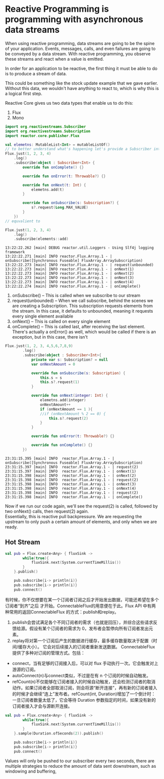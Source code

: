 # Reactive Programming is programming with asynchronous data streams
When using reactive programming, data streams are going to be the spine of your application. Events, messages, calls, and even failures are going to be conveyed by a data stream. With reactive programming, you observe these streams and react when a value is emitted.

In order for an application to be reactive, the first thing it must be able to do is to produce a stream of data.

This could be something like the stock update example that we gave earlier. Without this data, we wouldn't have anything to react to, which is why this is a logical first step.

Reactive Core gives us two data types that enable us to do this:
1. Flux
2. Mono
```kotlin
import org.reactivestreams.Subscriber
import org.reactivestreams.Subscription
import reactor.core.publisher.Flux

val elemetns: MutableList<Int> = mutableListOf()
// to better understand what's happening let's provide a Subscriber interface directly
Flux.just(1, 2, 3, 4)
    .log()
    .subscribe(object : Subscriber<Int> {
        override fun onComplete() {}

        override fun onError(t: Throwable?) {}

        override fun onNext(t: Int) {
            elemetns.add(t)
        }

        override fun onSubscribe(s: Subscription?) {
            s?.request(Long.MAX_VALUE)
        }
    })
// equvalient to

Flux.just(1, 2, 3, 4)
    .log()
    .subscribe(elements::add)
```
```shell
13:22:22.262 [main] DEBUG reactor.util.Loggers - Using Slf4j logging framework
13:22:22.271 [main] INFO reactor.Flux.Array.1 - | onSubscribe([Synchronous Fuseable] FluxArray.ArraySubscription)
13:22:22.273 [main] INFO reactor.Flux.Array.1 - | request(unbounded)
13:22:22.273 [main] INFO reactor.Flux.Array.1 - | onNext(1)
13:22:22.273 [main] INFO reactor.Flux.Array.1 - | onNext(2)
13:22:22.273 [main] INFO reactor.Flux.Array.1 - | onNext(3)
13:22:22.273 [main] INFO reactor.Flux.Array.1 - | onNext(4)
13:22:22.274 [main] INFO reactor.Flux.Array.1 - | onComplete()
```

1. onSubscribe() – This is called when we subscribe to our stream
2. request(unbounded) – When we call subscribe, behind the scenes we are creating a Subscription. This subscription requests elements from the stream. In this case, it defaults to unbounded, meaning it requests every single element available
3. onNext() – This is called on every single element
4. onComplete() – This is called last, after receiving the last element. There's actually a onError() as well, which would be called if there is an exception, but in this case, there isn't

```kotlin
Flux.just(1, 2, 3, 4,5,6,7,8,9)
        .log()
        .subscribe(object : Subscriber<Int>{
            private var s: Subscription? = null
            var onNextAmount = 0

            override fun onSubscribe(s: Subscription) {
                this.s = s
                this.s?.request(1)
            }

            override fun onNext(integer: Int) {
                elemetns.add(integer)
                onNextAmount++
                if (onNextAmount == 1 ){
                //if (onNextAmount % 2 == 0) {
                    this.s?.request(2)
                }
            }

            override fun onError(t: Throwable?) {}

            override fun onComplete() {}
        })
```
```
23:31:15.395 [main] INFO  reactor.Flux.Array.1 - | onSubscribe([Synchronous Fuseable] FluxArray.ArraySubscription)
23:31:15.397 [main] INFO  reactor.Flux.Array.1 - | request(2)
23:31:15.397 [main] INFO  reactor.Flux.Array.1 - | onNext(1)
23:31:15.398 [main] INFO  reactor.Flux.Array.1 - | onNext(2)
23:31:15.398 [main] INFO  reactor.Flux.Array.1 - | request(2)
23:31:15.398 [main] INFO  reactor.Flux.Array.1 - | onNext(3)
23:31:15.398 [main] INFO  reactor.Flux.Array.1 - | onNext(4)
23:31:15.398 [main] INFO  reactor.Flux.Array.1 - | request(2)
23:31:15.398 [main] INFO  reactor.Flux.Array.1 - | onComplete()
```
Now if we run our code again, we'll see the request(2) is called, followed by two onNext() calls, then request(2) again.<br>
Essentially, this is reactive pull backpressure. We are requesting the upstream to only push a certain amount of elements, and only when we are ready.

## Hot Stream
```kotlin
val pub = Flux.create<Any> { fluxSink ->
        while(true){
            fluxSink.next(System.currentTimeMillis())
        }
    }.publish()

    pub.subscribe{i-> println(i)}
    pub.subscribe{i-> println(i)}
    pub.connect()
```
有时候，你不仅想要在某一个订阅者订阅之后才开始发出数据，可能还希望在多个订阅者“到齐”之后 才开始。ConnectableFlux的用意便在于此。Flux API 中有两种常用的返回ConnectableFlux 的方式：publish和replay。

1. publish会尝试满足各个不同订阅者的需求（也就是回压），并综合这些请求反馈给源。假设有某个订阅者的需求为 0，发布者会暂停向所有订阅者发出元素。
2. replay将对第一个订阅后产生的数据进行缓存，最多缓存数量取决于配置（时间/缓存大小）。 它会对后续接入的订阅者重新发送数据。
ConnectableFlux提供了多种对订阅的管理方式。包括：

* connect，当有足够的订阅接入后，可以对 flux 手动执行一次。它会触发对上游源的订阅。
* autoConnect(n)与connect类似，不过是在有 n 个订阅的时候自动触发。
* refCount(n)不仅能够在订阅者接入的时候自动触发，还会检测订阅者的取消动作。如果订阅者全部取消订阅，则会将源“断开连接”，再有新的订阅者接入的时候才会继续“连上”发布者。refCount(int, Duration)增加了一个倒计时：一旦订阅者数量太低了，它会等待 Duration 参数指定的时间，如果没有新的订阅者接入才会与源断开连接。

```kotlin
val pub = Flux.create<Any> { fluxSink ->
        while(true){
            fluxSink.next(System.currentTimeMillis())
        }
    }.sample(Duration.ofSeconds(2)).publish()

    pub.subscribe{i-> println(i)}
    pub.subscribe{i-> println(i)}
    pub.connect()
```
Values will only be pushed to our subscriber every two seconds, there are multiple strategies to reduce the amount of data sent downstream, such as windowing and buffering,